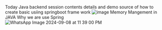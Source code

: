 Today Java backend session contents details and demo source of how to create basic usiing springboot frame work
![image](https://github.com/user-attachments/assets/cafe83e5-1c81-4cb9-883f-54ad304ef333)
Memory Mangement in JAVA 
Why we are use Spring
![WhatsApp Image 2024-09-08 at 11 39 00 PM](https://github.com/user-attachments/assets/dfd84483-89d9-4bd9-a4e5-9cbcd6ca79ad)
